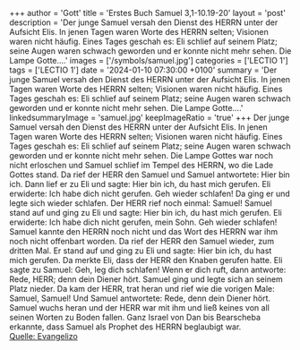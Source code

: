 +++
author = 'Gott'
title = 'Erstes Buch Samuel 3,1-10.19-20'
layout = 'post'
description = 'Der junge Samuel versah den Dienst des HERRN unter der Aufsicht Elis. In jenen Tagen waren Worte des HERRN selten; Visionen waren nicht häufig. Eines Tages geschah es: Eli schlief auf seinem Platz; seine Augen waren schwach geworden und er konnte nicht mehr sehen. Die Lampe Gotte....'
images = ['/symbols/samuel.jpg']
categories = ['LECTIO 1']
tags = ['LECTIO 1']
date = '2024-01-10 07:30:00 +0100'
summary = 'Der junge Samuel versah den Dienst des HERRN unter der Aufsicht Elis. In jenen Tagen waren Worte des HERRN selten; Visionen waren nicht häufig. Eines Tages geschah es: Eli schlief auf seinem Platz; seine Augen waren schwach geworden und er konnte nicht mehr sehen. Die Lampe Gotte....'
linkedsummaryImage = 'samuel.jpg'
keepImageRatio = 'true'
+++
Der junge Samuel versah den Dienst des HERRN unter der Aufsicht Elis. In jenen Tagen waren Worte des HERRN selten; Visionen waren nicht häufig.
Eines Tages geschah es: Eli schlief auf seinem Platz; seine Augen waren schwach geworden und er konnte nicht mehr sehen.
Die Lampe Gottes war noch nicht erloschen und Samuel schlief im Tempel des HERRN, wo die Lade Gottes stand.<!--more-->
Da rief der HERR den Samuel und Samuel antwortete: Hier bin ich.
Dann lief er zu Eli und sagte: Hier bin ich, du hast mich gerufen. Eli erwiderte: Ich habe dich nicht gerufen. Geh wieder schlafen! Da ging er und legte sich wieder schlafen.
Der HERR rief noch einmal: Samuel! Samuel stand auf und ging zu Eli und sagte: Hier bin ich, du hast mich gerufen. Eli erwiderte: Ich habe dich nicht gerufen, mein Sohn. Geh wieder schlafen!
Samuel kannte den HERRN noch nicht und das Wort des HERRN war ihm noch nicht offenbart worden.
Da rief der HERR den Samuel wieder, zum dritten Mal. Er stand auf und ging zu Eli und sagte: Hier bin ich, du hast mich gerufen. Da merkte Eli, dass der HERR den Knaben gerufen hatte.
Eli sagte zu Samuel: Geh, leg dich schlafen! Wenn er dich ruft, dann antworte: Rede, HERR; denn dein Diener hört. Samuel ging und legte sich an seinem Platz nieder.
Da kam der HERR, trat heran und rief wie die vorigen Male: Samuel, Samuel! Und Samuel antwortete: Rede, denn dein Diener hört.
Samuel wuchs heran und der HERR war mit ihm und ließ keines von all seinen Worten zu Boden fallen.
Ganz Israel von Dan bis Bearscheba erkannte, dass Samuel als Prophet des HERRN beglaubigt war.<br> [Quelle: Evangelizo](https://evangeliumtagfuertag.org/DE/gospel)